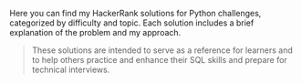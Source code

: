 Here you can find my HackerRank solutions for Python challenges, categorized by difficulty and topic. Each solution includes a brief explanation of the problem and my approach.

>These solutions are intended to serve as a reference for learners and to help others practice and enhance their SQL skills and prepare for technical interviews.
